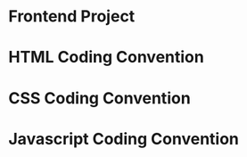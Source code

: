 # Frontend Project




# HTML Coding Convention


# CSS Coding Convention


# Javascript Coding Convention


